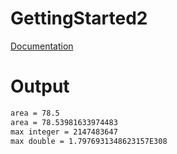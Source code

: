 # GettingStarted2

[Documentation](../../docs/01.GettingStarted/GettingStarted2/)

# Output
```txt
area = 78.5
area = 78.53981633974483
max integer = 2147483647
max double = 1.7976931348623157E308
```